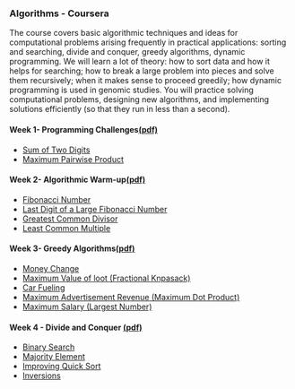 ### Algorithms - Coursera
The course covers basic algorithmic techniques and ideas for computational problems arising frequently in practical applications: sorting and searching, divide and conquer, greedy algorithms, dynamic programming. We will learn a lot of theory: how to sort data and how it helps for searching; how to break a large problem into pieces and solve them recursively; when it makes sense to proceed greedily; how dynamic programming is used in genomic studies. You will practice solving computational problems, designing new algorithms, and implementing solutions efficiently (so that they run in less than a second).

#### Week 1- Programming Challenges[(pdf)](https://github.com/ChandhiniG/Algorithms/tree/master/Assignments)
- [Sum of Two Digits](https://github.com/ChandhiniG/Algorithms/blob/master/WK1-%20Programming%20Challenges/APlusB.py)
- [Maximum Pairwise Product](https://github.com/ChandhiniG/Algorithms/blob/master/WK1-%20Programming%20Challenges/max_pairwise_product.py)

#### Week 2- Algorithmic Warm-up[(pdf)](https://github.com/ChandhiniG/Algorithms/blob/master/Assignments/week2_algorithmic_warmup.pdf)
- [Fibonacci Number](https://github.com/ChandhiniG/Algorithms/blob/master/WK2-%20Algorithmic%20Warm-up/fibonacci.py)
- [Last Digit of a Large Fibonacci Number](https://github.com/ChandhiniG/Algorithms/blob/master/WK2-%20Algorithmic%20Warm-up/Lastdigit_fibonaccinumber.py)
- [Greatest Common Divisor](https://github.com/ChandhiniG/Algorithms/blob/master/WK2-%20Algorithmic%20Warm-up/gcd.py)
- [Least Common Multiple](https://github.com/ChandhiniG/Algorithms/blob/master/WK2-%20Algorithmic%20Warm-up/lcm.py)


#### Week 3- Greedy Algorithms[(pdf)](https://github.com/ChandhiniG/Algorithms/blob/master/Assignments/week3_greedy_algorithms.pdf)
- [Money Change](https://github.com/ChandhiniG/Algorithms/blob/master/WK3-%20Greedy%20Algorithms/money_change.py)
- [Maximum Value of loot (Fractional Knpasack)](https://github.com/ChandhiniG/Algorithms/blob/master/WK3-%20Greedy%20Algorithms/fractional_knapsack.py)
- [Car Fueling](https://github.com/ChandhiniG/Algorithms/blob/master/WK3-%20Greedy%20Algorithms/car_fueling.py)
- [Maximum Advertisement Revenue (Maximum Dot Product)](https://github.com/ChandhiniG/Algorithms/blob/master/WK3-%20Greedy%20Algorithms/maximum_revenue.py)
- [Maximum Salary (Largest Number)](https://github.com/ChandhiniG/Algorithms/blob/master/WK3-%20Greedy%20Algorithms/Maximum_Salary.py)


#### Week 4 - Divide and Conquer [(pdf)](https://github.com/ChandhiniG/Algorithms/blob/master/Assignments/week4_divide_and_conquer.pdf)
- [Binary Search]()
- [Majority Element]()
- [Improving Quick Sort]()
- [Inversions]()

